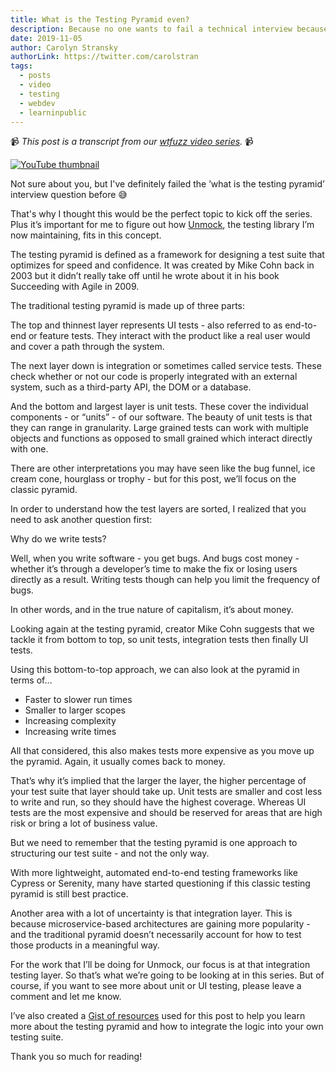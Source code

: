 ```yaml
---
title: What is the Testing Pyramid even? 
description: Because no one wants to fail a technical interview because of a metaphor.
date: 2019-11-05
author: Carolyn Stransky
authorLink: https://twitter.com/carolstran
tags:
  - posts
  - video
  - testing
  - webdev
  - learninpublic
---
```


📹 _This post is a transcript from our [wtfuzz video series](https://www.youtube.com/watch?v=JC2mbve347c&list=PLRkRCk0XEUGhs2sRL6Ri2a1r5eApbLQLr)._ 📹

[![YouTube thumbnail](https://img.youtube.com/vi/ndMYYxP_Gzs/0.jpg)](https://www.youtube.com/watch?v=ndMYYxP_Gzs)

Not sure about you, but I've definitely failed the ’what is the testing pyramid’ interview question before 😅 

That's why I thought this would be the perfect topic to kick off the series. Plus it’s important for me to figure out how [Unmock](https://www.unmock.io/docs/introduction), the testing library I’m now maintaining, fits in this concept.

The testing pyramid is defined as a framework for designing a test suite that optimizes for speed and confidence. It was created by Mike Cohn back in 2003 but it didn’t really take off until he wrote about it in his book Succeeding with Agile in 2009.

The traditional testing pyramid is made up of three parts: 

The top and thinnest layer represents UI tests - also referred to as end-to-end or feature tests. They interact with the product like a real user would and cover a path through the system.

The next layer down is integration or sometimes called service tests. These check whether or not our code is properly integrated with an external system, such as a third-party API, the DOM or a database. 

And the bottom and largest layer is unit tests. These cover the individual components - or “units” - of our software. The beauty of unit tests is that they can range in granularity. Large grained tests can work with multiple objects and functions as opposed to small grained which interact directly with one.

There are other interpretations you may have seen like the bug funnel, ice cream cone, hourglass or trophy - but for this post, we’ll focus on the classic pyramid. 

In order to understand how the test layers are sorted, I realized that you need to ask another question first:

Why do we write tests?

Well, when you write software - you get bugs. And bugs cost money - whether it’s through a developer’s time to make the fix or losing users directly as a result. Writing tests though can help you limit the frequency of bugs.

In other words, and in the true nature of capitalism, it’s about money. 

Looking again at the testing pyramid, creator Mike Cohn suggests that we tackle it from bottom to top, so unit tests, integration tests then finally UI tests.

Using this bottom-to-top approach, we can also look at the pyramid in terms of… 
- Faster to slower run times 
- Smaller to larger scopes 
- Increasing complexity 
- Increasing write times 

All that considered, this also makes tests more expensive as you move up the pyramid. Again, it usually comes back to money.

That’s why it’s implied that the larger the layer, the higher percentage of your test suite that layer should take up. Unit tests are smaller and cost less to write and run, so they should have the highest coverage. Whereas UI tests are the most expensive and should be reserved for areas that are high risk or bring a lot of business value. 

But we need to remember that the testing pyramid is one approach to structuring our test suite - and not the only way. 

With more lightweight, automated end-to-end testing frameworks like Cypress or Serenity, many have started questioning if this classic testing pyramid is still best practice.

Another area with a lot of uncertainty is that integration layer. This is because microservice-based architectures are gaining more popularity - and the traditional pyramid doesn’t necessarily account for how to test those products in a meaningful way.

For the work that I’ll be doing for Unmock, our focus is at that integration testing layer. So that’s what we’re going to be looking at in this series. But of course, if you want to see more about unit or UI testing, please leave a comment and let me know. 

I’ve also created a [Gist of resources](https://gist.github.com/carolstran/a46257e37ba6e4d301198d2a8c3304ab) used for this post to help you learn more about the testing pyramid and how to integrate the logic into your own testing suite.

Thank you so much for reading!